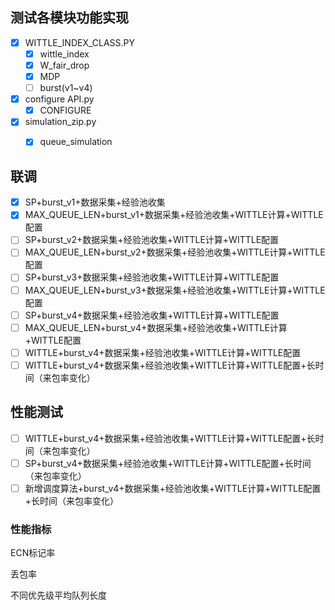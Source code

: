 ## 测试各模块功能实现

- [x] WITTLE_INDEX_CLASS.PY
  - [x] wittle_index
  - [x] W_fair_drop
  - [x] MDP
  - [ ] burst(v1~v4)
- [x] configure API.py
  - [x] CONFIGURE
- [x] simulation_zip.py
  - [x] queue_simulation



## 联调

- [x] SP+burst_v1+数据采集+经验池收集
- [x] MAX_QUEUE_LEN+burst_v1+数据采集+经验池收集+WITTLE计算+WITTLE配置
- [ ] SP+burst_v2+数据采集+经验池收集+WITTLE计算+WITTLE配置
- [ ] MAX_QUEUE_LEN+burst_v2+数据采集+经验池收集+WITTLE计算+WITTLE配置
- [ ] SP+burst_v3+数据采集+经验池收集+WITTLE计算+WITTLE配置
- [ ] MAX_QUEUE_LEN+burst_v3+数据采集+经验池收集+WITTLE计算+WITTLE配置
- [ ] SP+burst_v4+数据采集+经验池收集+WITTLE计算+WITTLE配置
- [ ] MAX_QUEUE_LEN+burst_v4+数据采集+经验池收集+WITTLE计算+WITTLE配置
- [ ] WITTLE+burst_v4+数据采集+经验池收集+WITTLE计算+WITTLE配置
- [ ] WITTLE+burst_v4+数据采集+经验池收集+WITTLE计算+WITTLE配置+长时间（来包率变化）

## 性能测试

- [ ] WITTLE+burst_v4+数据采集+经验池收集+WITTLE计算+WITTLE配置+长时间（来包率变化）
- [ ] SP+burst_v4+数据采集+经验池收集+WITTLE计算+WITTLE配置+长时间（来包率变化）
- [ ] 新增调度算法+burst_v4+数据采集+经验池收集+WITTLE计算+WITTLE配置+长时间（来包率变化）

### 性能指标

ECN标记率

丢包率

不同优先级平均队列长度
